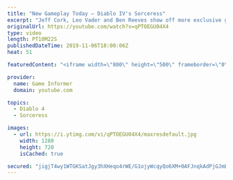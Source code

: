 ```yaml
---
title: "New Gameplay Today – Diablo IV's Sorceress"
excerpt: "Jeff Cork, Leo Vader and Ben Reeves show off more exclusive gameplay of Diablo IV, which can be viewed without commentary at ..."
originalUrl: https://youtube.com/watch?v=qPTOEGU04X4
type: video
length: PT10M22S
publishedDateTime: 2019-11-06T18:00:06Z
heat: 51

featuredContent: "<iframe width=\"800\" height=\"500\" frameborder=\"0\" src=\"https://www.youtube.com/embed/qPTOEGU04X4\" allow=\"accelerometer; autoplay; encrypted-media; gyroscope; picture-in-picture\" allowfullscreen></iframe>"

provider:
  name: Game Informer
  domain: youtube.com

topics:
  - Diablo 4
  - Sorceress

images:
  - url: https://i.ytimg.com/vi/qPTOEGU04X4/maxresdefault.jpg
    width: 1280
    height: 720
    isCached: true

secured: "jigjT4wy1WTGKSatJgy3hXHeqo4rWE/G1ojyWcqyQo6XM+0AFJnqkAdPjGJmBbZJPgC6VjuI1X6VWp0eXGQucmrKiagwExFdv59VlKtYzT2aVYJCa9lvLGDvMLEtUb5jUbk0iMsfLA91ql29TjN+QqEu3ybnF4nman3jVlZ/9l6vL2w6/tA84c4v9c/uEnz4xANYBc/JaK99G5V8P71e3ozNh3EWgsv7jYm9KlQyT1iqkEnQgFOoZgBFw1jRRFWMs7FPHNzdkSrk2Jq1g6NqhX3z4pPvbK+VNK+sM3I1GhXZYfWx78bGtrNisYEaHDYvEV1OHxe15nG1FNTld+J38YkqeCKeTxFdOCY8UCgLemsmVXG3oohthvodg3FKs+9yl+UOxYEJ/9bJxa6kzYZ8HkyRyl96ol4N6tMukJZ4paEHsBhvi55hVK62GtBaHZ/p;UEJM1M4Jj2+R822s7IpYlw=="
---
```


